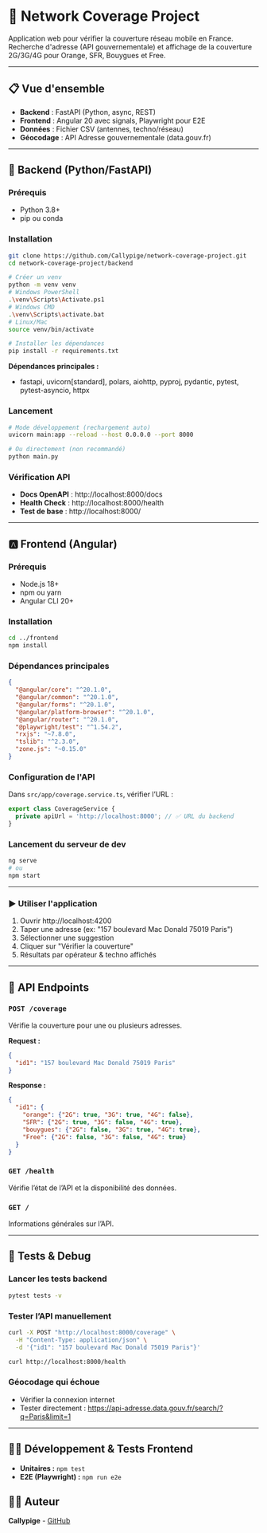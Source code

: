 # 🗼 Network Coverage Project

Application web pour vérifier la couverture réseau mobile en France. Recherche d'adresse (API gouvernementale) et affichage de la couverture 2G/3G/4G pour Orange, SFR, Bouygues et Free.

---

## 📋 Vue d'ensemble

- **Backend** : FastAPI (Python, async, REST)
- **Frontend** : Angular 20 avec signals, Playwright pour E2E
- **Données** : Fichier CSV (antennes, techno/réseau)
- **Géocodage** : API Adresse gouvernementale (data.gouv.fr)

---

## 🐍 Backend (Python/FastAPI)

### Prérequis

- Python 3.8+
- pip ou conda

### Installation

```bash
git clone https://github.com/Callypige/network-coverage-project.git
cd network-coverage-project/backend

# Créer un venv
python -m venv venv
# Windows PowerShell
.\venv\Scripts\Activate.ps1
# Windows CMD
.\venv\Scripts\activate.bat
# Linux/Mac
source venv/bin/activate

# Installer les dépendances
pip install -r requirements.txt
```

**Dépendances principales :**  
- fastapi, uvicorn[standard], polars, aiohttp, pyproj, pydantic, pytest, pytest-asyncio, httpx

### Lancement

```bash
# Mode développement (rechargement auto)
uvicorn main:app --reload --host 0.0.0.0 --port 8000

# Ou directement (non recommandé)
python main.py
```

### Vérification API

- **Docs OpenAPI** : http://localhost:8000/docs
- **Health Check** : http://localhost:8000/health
- **Test de base** : http://localhost:8000/

---

## 🅰️ Frontend (Angular)

### Prérequis

- Node.js 18+
- npm ou yarn
- Angular CLI 20+

### Installation

```bash
cd ../frontend
npm install
```

### Dépendances principales

```json
{
  "@angular/core": "^20.1.0",
  "@angular/common": "^20.1.0",
  "@angular/forms": "^20.1.0",
  "@angular/platform-browser": "^20.1.0",
  "@angular/router": "^20.1.0",
  "@playwright/test": "^1.54.2",
  "rxjs": "~7.8.0",
  "tslib": "^2.3.0",
  "zone.js": "~0.15.0"
}
```

### Configuration de l'API

Dans `src/app/coverage.service.ts`, vérifier l’URL :

```typescript
export class CoverageService {
  private apiUrl = 'http://localhost:8000'; // ✅ URL du backend
}
```

### Lancement du serveur de dev

```bash
ng serve
# ou
npm start
```

---

### ▶️ Utiliser l'application

1. Ouvrir http://localhost:4200
2. Taper une adresse (ex: "157 boulevard Mac Donald 75019 Paris")
3. Sélectionner une suggestion
4. Cliquer sur "Vérifier la couverture"
5. Résultats par opérateur & techno affichés

---

## 📡 API Endpoints

### `POST /coverage`
Vérifie la couverture pour une ou plusieurs adresses.

**Request :**
```json
{
  "id1": "157 boulevard Mac Donald 75019 Paris"
}
```

**Response :**
```json
{
  "id1": {
    "orange": {"2G": true, "3G": true, "4G": false},
    "SFR": {"2G": true, "3G": false, "4G": true},
    "bouygues": {"2G": false, "3G": true, "4G": true},
    "Free": {"2G": false, "3G": false, "4G": true}
  }
}
```

### `GET /health`
Vérifie l’état de l’API et la disponibilité des données.

### `GET /`
Informations générales sur l’API.

---

## 🧪 Tests & Debug

### Lancer les tests backend

```bash
pytest tests -v
```

### Tester l’API manuellement

```bash
curl -X POST "http://localhost:8000/coverage" \
  -H "Content-Type: application/json" \
  -d '{"id1": "157 boulevard Mac Donald 75019 Paris"}'

curl http://localhost:8000/health
```

### Géocodage qui échoue

- Vérifier la connexion internet
- Tester directement : https://api-adresse.data.gouv.fr/search/?q=Paris&limit=1

---

## 🧑‍💻 Développement & Tests Frontend

- **Unitaires :** `npm test`
- **E2E (Playwright) :** `npm run e2e`

## 👨‍💻 Auteur

**Callypige** - [GitHub](https://github.com/Callypige)
